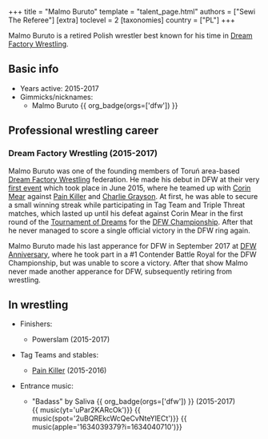 +++
title = "Malmo Buruto"
template = "talent_page.html"
authors = ["Sewi The Referee"]
[extra]
toclevel = 2
[taxonomies]
country = ["PL"]
+++

Malmo Buruto is a retired Polish wrestler best known for his time in [Dream Factory Wrestling](@/o/dfw.md).

## Basic info

* Years active: 2015-2017
* Gimmicks/nicknames:
  - Malmo Buruto {{ org_badge(orgs=['dfw']) }}

## Professional wrestling career

### Dream Factory Wrestling (2015-2017)

Malmo Buruto was one of the founding members of Toruń area-based [Dream Factory Wrestling](@/o/dfw.md) federation. He made his debut in DFW at their very [first event](@/e/dfw/2015-06-20-dfw-showcase.md) which took place in June 2015, where he teamed up with [Corin Mear](@/w/corin-mear.md) against [Pain Killer](@/w/pain-killer.md) and [Charlie Grayson](@/w/madman-charlie.md). At first, he was able to secure a small winning streak while participating in Tag Team and Triple Threat matches, which lasted up until his defeat against Corin Mear in the first round of the [Tournament of Dreams](@/e/dfw/2016-06-11-dfw-tournament-of-dreams-1.md) for the [DFW Championship](@/c/dfw-championship.md). After that he never managed to score a single official victory in the DFW ring again.

Malmo Buruto made his last apperance for DFW in September 2017 at [DFW Anniversary](@/e/dfw/2017-09-30-dfw-anniversary.md), where he took part in a #1 Contender Battle Royal for the DFW Championship, but was unable to score a victory. After that show Malmo never made another apperance for DFW, subsequently retiring from wrestling.

## In wrestling

* Finishers:
  - Powerslam (2015-2017)

* Tag Teams and stables:
  - [Pain Killer](@/w/pain-killer.md) (2015-2016)

* Entrance music:
  - "Badass" by Saliva
 {{ org_badge(orgs=['dfw']) }} (2015-2017) <br>
 {{ music(yt='uPar2KARcOk')}}
 {{ music(spot='2uBQREkcWcQeCvNteYlECt')}}
 {{ music(apple='1634039379?i=1634040710')}}
